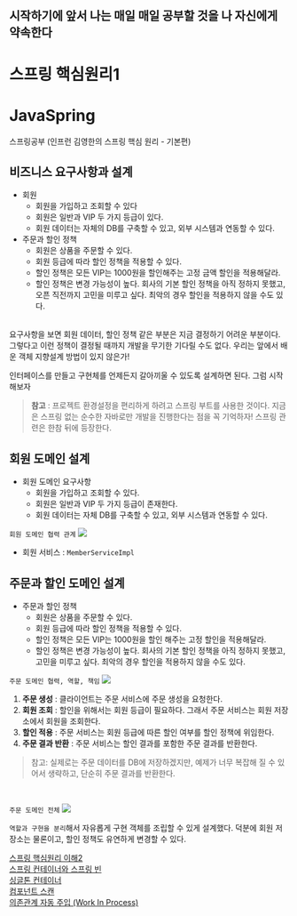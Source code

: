 **시작하기에 앞서 나는 매일 매일 공부할 것을 나 자신에게 약속한다**
---
# 스프링 핵심원리1

# JavaSpring
스프링공부 (인프런 김영한의 스프링 핵심 원리 - 기본편)

## 비즈니스 요구사항과 설계
* 회원
  * 회원을 가입하고 조회할 수 있다
  * 회원은 일반과 VIP 두 가지 등급이 있다.
  * 회원 데이터는 자체의 DB를 구축할 수 있고, 외부 시스템과 연동할 수 있다.
* 주문과 할인 정책
  * 회원은 상품을 주문할 수 있다.
  * 회원 등급에 따라 할인 정책을 적용할 수 있다.
  * 할인 정책은 모든 VIP는 1000원을 할인해주는 고정 금액 할인을 적용해달라.
  * 할인 정책은 변경 가능성이 높다. 회사의 기본 할인 정책을 아직 정하지 못했고, 오픈 직전까지 고민을 미루고 싶다. 최악의 경우 할인을 적용하지 않을 수도 있다.


<br>
    요구사항을 보면 회원 데이터, 할인 정책 같은 부분은 지금 결정하기 어려운 부분이다. 그렇다고 이런 정책이 결정될 때까지 개발을 무기한 기다릴 수도 없다. 우리는 앞에서 배운 객체 지향설계 방법이 있지 않은가!

<br>

인터페이스를 만들고 구현체를 언제든지 갈아끼울 수 있도록 설계하면 된다. 그럼 시작해보자

> **참고** : 프로젝트 환경설정을 편리하게 하려고 스프링 부트를 사용한 것이다. 지금은 스프링 없는 순수한 자바로만 개발을 진행한다는 점을 꼭 기억하자! 스프링 관련은 한참 뒤에 등장한다.


## 회원 도메인 설계
* 회원 도메인 요구사항
  * 회원을 가입하고 조회할 수 있다.
  * 회원은 일반과 VIP 두 가지 등급이 존재한다.
  * 회원 데이터는 자체 DB를 구축할 수 있고, 외부 시스템과 연동할 수 있다.



`회원 도메인 협력 관계`
<img src="https://ifh.cc/g/rfZhs6.jpg">

* 회원 서비스 : `MemberServiceImpl`


## 주문과 할인 도메인 설계
* 주문과 할인 정책
  * 회원은 상품을 주문할 수 있다.
  * 회원 등급에 따라 할인 정책을 적용할 수 있다.
  * 할인 정책은 모든 VIP는 1000원을 할인 해주는 고정 할인을 적용해달라.
  * 할인 정책은 변경 가능성이 높다. 회사의 기본 할인 정책을 아직 정하지 못했고, 고민을 미루고 싶다. 최악의 경우 할인을 적용하지 않을 수도 있다.

`주문 도메인 협력, 역할, 책임`
<img src="https://ifh.cc/g/1Wqq7l.jpg">
1. **주문 생성** : 클라이언트는 주문 서비스에 주문 생성을 요청한다.
2. **회원 조회** : 할인을 위해서는 회원 등급이 필요하다. 그래서 주문 서비스는 회원 저장소에서 회원을 조회한다.
3. **할인 적용** : 주문 서비스는 회원 등급에 따른 할인 여부를 할인 정책에 위임한다.
4. **주문 결과 반환** : 주문 서비스는 할인 결과를 포함한 주문 결과를 반환한다.

> 참고: 실제로는 주문 데이터를 DB에 저장하겠지만, 예제가 너무 복잡해 질 수 있어서 생략하고, 단순히 주문 결과를 반환한다.


<br>

`주문 도메인 전체`
<img src="https://ifh.cc/g/P6nGv3.jpg">

`역할과 구현을 분리`해서 자유롭게 구현 객체를 조립할 수 있게 설계했다. 덕분에 회원 저장소는 물론이고, 할인 정책도 유연하게 변경할 수 있다.

[스프링 핵심원리 이해2](./session3.md)
<br>
[스프링 컨테이너와 스프링 빈](./session4.md)
<br>
[싱글톤 컨테이너](./session5.md)
<br>
[컴포넌트 스캔](./session6.md)
<br>
[의존관계 자동 주입 (Work In Process)](./session7.md)